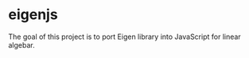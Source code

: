 eigenjs
=======

The goal of this project is to port Eigen library into JavaScript for linear algebar.
